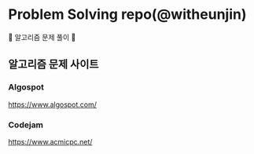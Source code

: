 # Problem Solving repo(@witheunjin)
:notebook_with_decorative_cover: 알고리즘 문제 풀이 :notebook_with_decorative_cover:


## 알고리즘 문제 사이트
### Algospot  
https://www.algospot.com/

### Codejam 
https://www.acmicpc.net/
